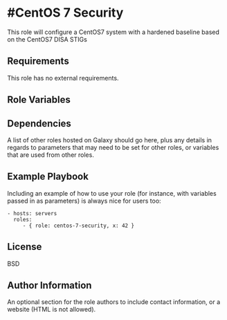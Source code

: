 #CentOS 7 Security
=========

This role will configure a CentOS7 system with a hardened baseline based on the CentOS7 DISA STIGs

Requirements
------------
This role has no external requirements.

Role Variables
--------------




Dependencies
------------

A list of other roles hosted on Galaxy should go here, plus any details in regards to parameters that may need to be set for other roles, or variables that are used from other roles.

Example Playbook
----------------

Including an example of how to use your role (for instance, with variables passed in as parameters) is always nice for users too:

    - hosts: servers
      roles:
         - { role: centos-7-security, x: 42 }

License
-------

BSD

Author Information
------------------

An optional section for the role authors to include contact information, or a website (HTML is not allowed).
